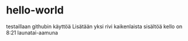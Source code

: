 # hello-world
testaillaan githubin käyttöä
Lisätään yksi rivi
kaikenlaista
sisältöä
kello on 8:21 launatai-aamuna
